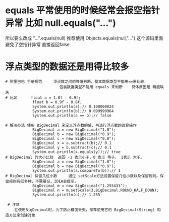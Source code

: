 # equals 平常使用的时候经常会报空指针异常 比如 null.equals("...")
所以要么改成  "...".equals(null) 
推荐使用 Objects.equals(null,"...") 这个源码里面避免了空指针异常  直接返回false

# 浮点类型的数据还是用得比较多  
    # 阿里巴巴 手册规范     浮点数之间的等值判断，基本数据类型不能用==来比较，
                            包装数据类型不能用 equals 来判断    具体原因是 精度缺失
    # 比如      float a = 1.0f - 0.9f;
                float b = 0.9f - 0.8f;
                System.out.println(a);// 0.100000024
                System.out.println(b);// 0.099999964
                System.out.println(a == b);// false
                
    # 解决办法 使用 BigDecimal 来定义浮点数的值，再进行浮点数的运算操作
                BigDecimal a = new BigDecimal("1.0");
                BigDecimal b = new BigDecimal("0.9");
                BigDecimal c = new BigDecimal("0.8");
                BigDecimal x = a.subtract(b);// 0.1
                BigDecimal y = b.subtract(c);// 0.1
                System.out.println(x.equals(y));// true 
    # BigDecimal 的大小比较  返回 -1 表示小于，0 表示 等于， 1表示 大于。
                BigDecimal a = new BigDecimal("1.0");
                BigDecimal b = new BigDecimal("0.9");
                System.out.println(a.compareTo(b));// 1
    # BigDecimal 保留几位小数     通过 setScale方法设置保留几位小数以及保留规则。保留规则有挺多种，不需要记，IDEA会提示。
                BigDecimal m = new BigDecimal("1.255433");
                BigDecimal n = m.setScale(3,BigDecimal.ROUND_HALF_DOWN);
                System.out.println(n);// 1.255
                
     # 注意
        在使用BigDecimal时，为了防止精度丢失，推荐使用它的 BigDecimal(String) 构造方法来创建对象
             